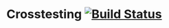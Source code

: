 Crosstesting [![Build
Status](https://travis-ci.org/swp-uebersetzerbau-ss13/crosstesting.png?branch=master)](https://travis-ci.org/swp-uebersetzerbau-ss13/crosstesting)
===


